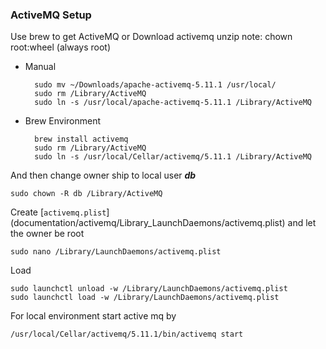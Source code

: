 ### ActiveMQ Setup

Use brew to get ActiveMQ or Download activemq
unzip
note: chown root:wheel (always root)

- Manual

		sudo mv ~/Downloads/apache-activemq-5.11.1 /usr/local/
	   	sudo rm /Library/ActiveMQ
	   	sudo ln -s /usr/local/apache-activemq-5.11.1 /Library/ActiveMQ

- Brew Environment
	
		brew install activemq
		sudo rm /Library/ActiveMQ
	 	sudo ln -s /usr/local/Cellar/activemq/5.11.1 /Library/ActiveMQ
	
And then change owner ship to local user ***db***

	sudo chown -R db /Library/ActiveMQ
	
Create [`activemq.plist`] (documentation/activemq/Library_LaunchDaemons/activemq.plist) and let the owner be root 
	
	sudo nano /Library/LaunchDaemons/activemq.plist

Load 	

	sudo launchctl unload -w /Library/LaunchDaemons/activemq.plist
	sudo launchctl load -w /Library/LaunchDaemons/activemq.plist

For local environment start active mq by

	/usr/local/Cellar/activemq/5.11.1/bin/activemq start
